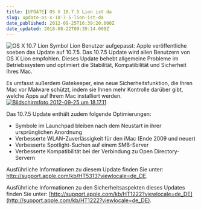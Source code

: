 ```yaml
---
title: [UPDATE] OS X 10.7.5 Lion ist da
slug: update-os-x-10-7-5-lion-ist-da
date_published: 2012-09-25T16:39:20.000Z
date_updated: 2018-08-22T09:39:14.000Z
---
```


![OS X 10.7 Lion Symbol](//picdump.thafaker.de/2011/07/lion.175x175-75-150x150.png) Lion Benutzer aufgepasst: Apple veröffentliche soeben das Update auf 10.7.5. Das 10.7.5 Update wird allen Benutzern von OS X Lion empfohlen. Dieses Update behebt allgemeine Probleme im Betriebssystem und optimiert die Stabilität, Kompatibilität und Sicherheit Ihres Mac. 

Es umfasst außerdem Gatekeeper, eine neue Sicherheitsfunktion, die Ihren Mac vor Malware schützt, indem sie Ihnen mehr Kontrolle darüber gibt, welche Apps auf Ihrem Mac installiert werden.
[![Bildschirmfoto 2012-09-25 um 18.17.11](//picdump.thafaker.de/2012/09/Bildschirmfoto-2012-09-25-um-18.17.11-494x580.png)](http://picdump.thafaker.de/2012/09/Bildschirmfoto-2012-09-25-um-18.17.11.png)

Das 10.7.5 Update enthält zudem folgende Optimierungen:

- Symbole im Launchpad bleiben nach dem Neustart in ihrer ursprünglichen Anordnung
- Verbesserte WLAN-Zuverlässigkeit für den iMac (Ende 2009 und neuer)
- Verbesserte Spotlight-Suchen auf einem SMB-Server
- Verbesserte Kompatibilität bei der Verbindung zu Open Directory-Servern

Ausführliche Informationen zu diesem Update finden Sie unter: http://support.apple.com/kb/HT5313?viewlocale=de_DE.

Ausführliche Informationen zu den Sicherheitsaspekten dieses Updates finden Sie unter: [http://support.apple.com/kb/HT1222?viewlocale=de_DE](http://support.apple.com/kb/HT1222?viewlocale=de_DE).
